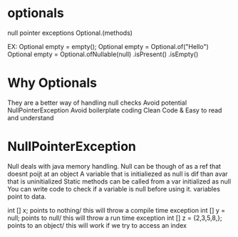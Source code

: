 # optionals
null pointer exceptions
Optional.(methods)

EX: Optional<Object> empty = empty();
    Optional<String>  empty = Optional.of("Hello")
    Optional<String>  empty = Optional.ofNullable(null)
        .isPresent()
        .isEmpty()

# Why Optionals
They are a better way of handling null checks
Avoid potential NullPointerException
Avoid boilerplate coding
Clean Code & Easy to read and understand

#  NullPointerException
Null deals with java memory handling.
Null can be though of as a ref that doesnt poijt at an object
A variable that is initialiezed as null is dif than avar that is uninitialized
Static methods can be called from a var initialized as null
You can write code to check if a variable is null before using it.
variables point to data.

int [] x; points to nothing/ this will throw a compile time exception
int [] y = null; points to null/ this will throw a run time exception
int [] z = {2,3,5,8,}; points to an object/ this will work if we try to access an index